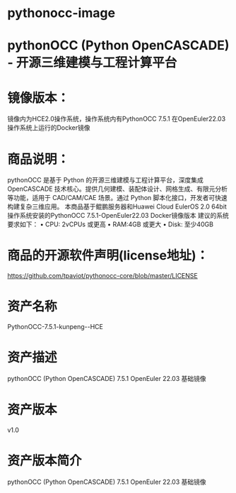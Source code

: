 # pythonocc-image

# pythonOCC (Python OpenCASCADE) - 开源三维建模与工程计算平台

# 镜像版本：
镜像内为HCE2.0操作系统，操作系统内有PythonOCC 7.5.1 在OpenEuler22.03操作系统上运行的Docker镜像

# 商品说明：
pythonOCC 是基于 Python 的开源三维建模与工程计算平台，深度集成 OpenCASCADE 技术核心。提供几何建模、装配体设计、网格生成、有限元分析等功能，适用于 CAD/CAM/CAE 场景。通过 Python 脚本化接口，开发者可快速构建复杂三维应用。
本商品基于鲲鹏服务器和Huawei Cloud EulerOS 2.0 64bit操作系统安装的PythonOCC 7.5.1-OpenEuler22.03 Docker镜像版本
建议的系统要求如下：
• CPU: 2vCPUs 或更高
• RAM:4GB 或更大 
• Disk: 至少40GB

# 商品的开源软件声明(license地址)：
https://github.com/tpaviot/pythonocc-core/blob/master/LICENSE

# 资产名称
PythonOCC-7.5.1-kunpeng--HCE

# 资产描述
pythonOCC (Python OpenCASCADE) 7.5.1 OpenEuler 22.03 基础镜像

# 资产版本
v1.0

# 资产版本简介
pythonOCC (Python OpenCASCADE) 7.5.1 OpenEuler 22.03 基础镜像
